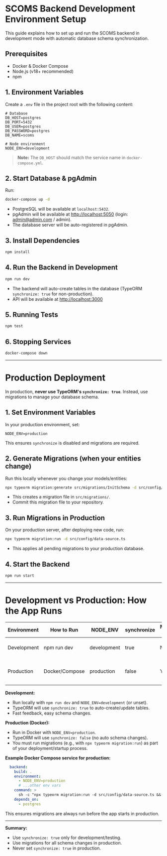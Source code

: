 # SCOMS Backend Development Environment Setup

This guide explains how to set up and run the SCOMS backend in development mode with automatic database schema synchronization.

## Prerequisites
- Docker & Docker Compose
- Node.js (v18+ recommended)
- npm

## 1. Environment Variables

Create a `.env` file in the project root with the following content:

```
# Database
DB_HOST=postgres
DB_PORT=5432
DB_USER=postgres
DB_PASSWORD=postgres
DB_NAME=scoms

# Node environment
NODE_ENV=development
```

> **Note:** The `DB_HOST` should match the service name in `docker-compose.yml`.

## 2. Start Database & pgAdmin

Run:

```sh
docker-compose up -d
```

- PostgreSQL will be available at `localhost:5432`.
- pgAdmin will be available at [http://localhost:5050](http://localhost:5050) (login: admin@admin.com / admin).
- The database server will be auto-registered in pgAdmin.

## 3. Install Dependencies

```sh
npm install
```

## 4. Run the Backend in Development

```sh
npm run dev
```

- The backend will auto-create tables in the database (TypeORM `synchronize: true` for non-production).
- API will be available at [http://localhost:3000](http://localhost:3000)

## 5. Running Tests

```sh
npm test
```

## 6. Stopping Services

```sh
docker-compose down
```

---

# Production Deployment

In production, **never use TypeORM's `synchronize: true`**. Instead, use migrations to manage your database schema.

## 1. Set Environment Variables

In your production environment, set:

```
NODE_ENV=production
```

This ensures `synchronize` is disabled and migrations are required.

## 2. Generate Migrations (when your entities change)

Run this locally whenever you change your models/entities:

```sh
npx typeorm migration:generate src/migrations/InitSchema -d src/config/data-source.ts
```

- This creates a migration file in `src/migrations/`.
- Commit this migration file to your repository.

## 3. Run Migrations in Production

On your production server, after deploying new code, run:

```sh
npx typeorm migration:run -d src/config/data-source.ts
```

- This applies all pending migrations to your production database.

## 4. Start the Backend

```sh
npm run start
```

---

# Development vs Production: How the App Runs

| Environment   | How to Run         | NODE_ENV      | synchronize | Migrations Required | Notes                        |
|---------------|--------------------|---------------|-------------|---------------------|------------------------------|
| Development   | npm run dev        | development   | true        | No                  | Auto schema sync             |
| Production    | Docker/Compose     | production    | false       | Yes                 | Use migrations for schema    |

**Development:**
- Run locally with `npm run dev` and `NODE_ENV=development` (or unset).
- TypeORM will use `synchronize: true` to auto-create/update tables.
- Fast feedback, easy schema changes.

**Production (Docker):**
- Run in Docker with `NODE_ENV=production`.
- TypeORM will use `synchronize: false` (no auto schema changes).
- You must run migrations (e.g., with `npx typeorm migration:run`) as part of your deployment/startup process.

**Example Docker Compose service for production:**

```yaml
  backend:
    build: .
    environment:
      - NODE_ENV=production
      # ...other env vars
    command: >
      sh -c "npx typeorm migration:run -d src/config/data-source.ts && npm run start"
    depends_on:
      - postgres
```

This ensures migrations are always run before the app starts in production.

---

**Summary:**
- Use `synchronize: true` only for development/testing.
- Use migrations for all schema changes in production.
- Never set `synchronize: true` in production.
